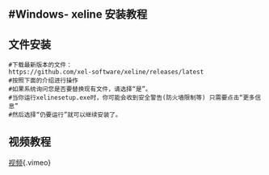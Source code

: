 <!-- TITLE: Windows Xeline -->

<!-- SUBTITLE: A quick summary of Windows Xeline -->

## #Windows- xeline 安装教程

## 文件安装

```text
#下载最新版本的文件：
https://github.com/xel-software/xeline/releases/latest
#按照下面的介绍进行操作
#如果系统询问您是否要替换现有文件，请选择“是”。
#当你运行xelinesetup.exe时，你可能会收到安全警告(防火墙限制等) 只需要点击“更多信息”
#然后选择“仍要运行”就可以继续安装了。
```

## 视频教程

[视频](https://vimeo.com/265864588 ""){.vimeo}